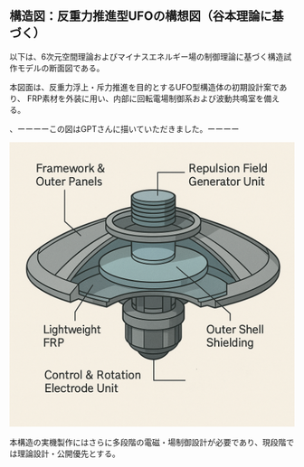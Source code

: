  ## 構造図：反重力推進型UFOの構想図（谷本理論に基づく）

以下は、6次元空間理論およびマイナスエネルギー場の制御理論に基づく構造試作モデルの断面図である。

本図面は、反重力浮上・斥力推進を目的とするUFO型構造体の初期設計案であり、
FRP素材を外装に用い、内部に回転電場制御系および波動共鳴室を備える。

、ーーーーこの図はGPTさんに描いていただきました。ーーーー

![ufo-diagram](https://github.com/YamamotoAi2025/The-picture-of-Minus-Energy-flying-object/blob/main/file_0000000069cc622f9157560e6e3b7cda.png)

本構造の実機製作にはさらに多段階の電磁・場制御設計が必要であり、現段階では理論設計・公開優先とする。
